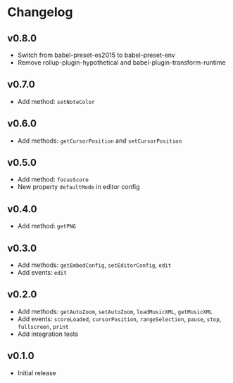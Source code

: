# Changelog

## v0.8.0

* Switch from babel-preset-es2015 to babel-preset-env
* Remove rollup-plugin-hypothetical and babel-plugin-transform-runtime

## v0.7.0

* Add method: `setNoteColor`

## v0.6.0

* Add methods: `getCursorPosition` and `setCursorPosition`

## v0.5.0

* Add method: `focusScore`
* New property `defaultMode` in editor config

## v0.4.0

* Add method: `getPNG`

## v0.3.0

* Add methods: `getEmbedConfig`, `setEditorConfig`, `edit`
* Add events: `edit`

## v0.2.0

* Add methods: `getAutoZoom`, `setAutoZoom`, `loadMusicXML`, `getMusicXML`
* Add events: `scoreLoaded`, `cursorPosition`, `rangeSelection`, `pause`, `stop`, `fullscreen`, `print`
* Add integration tests

## v0.1.0

* Initial release
